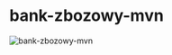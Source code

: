 # bank-zbozowy-mvn
![bank-zbozowy-mvn](https://github.com/JakubMielczarekPP/bank-zbozowy-mvn/actions/workflows/ci.yml/badge.svg)
